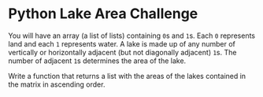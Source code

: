 # Python Lake Area Challenge

You will have an array (a list of lists) containing `0`s and `1`s. Each `0` represents land and each `1` represents water. A lake is made up of any number of vertically or horizontally adjacent (but not diagonally adjacent) `1`s. The number of adjacent `1`s determines the area of the lake.

Write a function that returns a list with the areas of the lakes contained in the matrix in ascending order.
